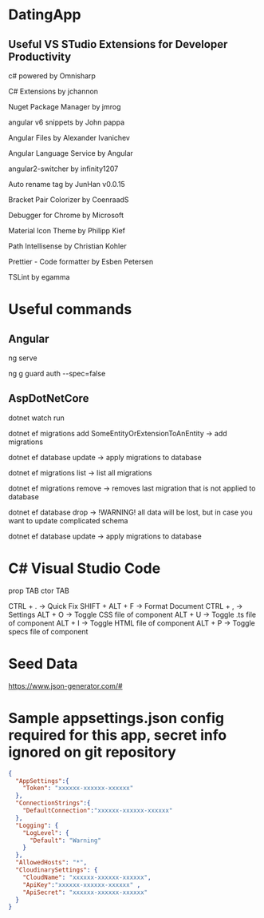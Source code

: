 # DatingApp

## Useful VS STudio Extensions for Developer Productivity

c# powered by Omnisharp

C# Extensions by jchannon

Nuget Package Manager by jmrog

angular v6 snippets by John pappa

Angular Files by Alexander Ivanichev

Angular Language Service by Angular

angular2-switcher by infinity1207

Auto rename tag by JunHan v0.0.15

Bracket Pair Colorizer by CoenraadS

Debugger for Chrome by Microsoft

Material Icon Theme by Philipp Kief

Path Intellisense by Christian Kohler

Prettier - Code formatter by Esben Petersen

TSLint by egamma

# Useful commands

## Angular
ng serve

ng g guard auth --spec=false

## AspDotNetCore

dotnet watch run

dotnet ef migrations add SomeEntityOrExtensionToAnEntity -> add migrations

dotnet ef database update -> apply migrations to database

dotnet ef migrations list  ->  list all migrations

dotnet ef migrations remove -> removes last migration that is not applied to database

dotnet ef database drop  -> !WARNING! all data will be lost, but in case you want to update complicated schema

dotnet ef database update -> apply migrations to database

# C# Visual Studio Code

prop TAB
ctor TAB

CTRL +  .  -> Quick Fix
SHIFT + ALT + F -> Format Document
CTRL + , -> Settings
ALT + O -> Toggle CSS file of component
ALT + U -> Toggle .ts file of component
ALT + I -> Toggle HTML file of component
ALT + P -> Toggle specs file of component

# Seed Data

https://www.json-generator.com/#

# Sample appsettings.json config required for this app, secret info ignored on git repository
```json
{
  "AppSettings":{
    "Token": "xxxxxx-xxxxxx-xxxxxx" 
  },
  "ConnectionStrings":{
    "DefaultConnection":"xxxxxx-xxxxxx-xxxxxx"
  },
  "Logging": {
    "LogLevel": {
      "Default": "Warning"
    }
  },
  "AllowedHosts": "*",
  "CloudinarySettings": {
    "CloudName": "xxxxxx-xxxxxx-xxxxxx",
    "ApiKey":"xxxxxx-xxxxxx-xxxxxx" ,
    "ApiSecret": "xxxxxx-xxxxxx-xxxxxx"
  }
}
```
